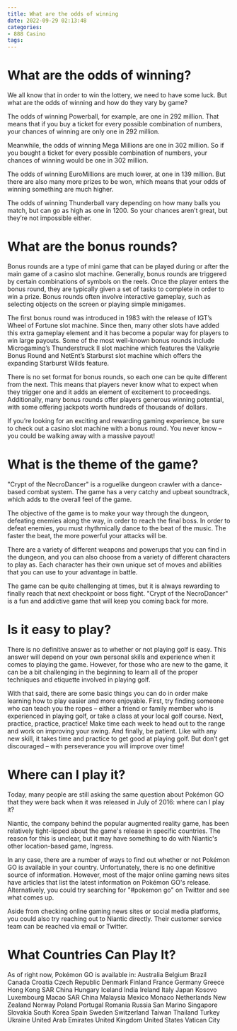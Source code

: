 ```yaml
---
title: What are the odds of winning
date: 2022-09-29 02:13:48
categories:
- 888 Casino
tags:
---
```



#  What are the odds of winning?

We all know that in order to win the lottery, we need to have some luck. But what are the odds of winning and how do they vary by game?

The odds of winning Powerball, for example, are one in 292 million. That means that if you buy a ticket for every possible combination of numbers, your chances of winning are only one in 292 million.

Meanwhile, the odds of winning Mega Millions are one in 302 million. So if you bought a ticket for every possible combination of numbers, your chances of winning would be one in 302 million.

The odds of winning EuroMillions are much lower, at one in 139 million. But there are also many more prizes to be won, which means that your odds of winning something are much higher.

The odds of winning Thunderball vary depending on how many balls you match, but can go as high as one in 1200. So your chances aren’t great, but they’re not impossible either.

#  What are the bonus rounds?

Bonus rounds are a type of mini game that can be played during or after the main game of a casino slot machine. Generally, bonus rounds are triggered by certain combinations of symbols on the reels. Once the player enters the bonus round, they are typically given a set of tasks to complete in order to win a prize. Bonus rounds often involve interactive gameplay, such as selecting objects on the screen or playing simple minigames.

The first bonus round was introduced in 1983 with the release of IGT’s Wheel of Fortune slot machine. Since then, many other slots have added this extra gameplay element and it has become a popular way for players to win large payouts. Some of the most well-known bonus rounds include Microgaming’s Thunderstruck II slot machine which features the Valkyrie Bonus Round and NetEnt’s Starburst slot machine which offers the expanding Starburst Wilds feature.

There is no set format for bonus rounds, so each one can be quite different from the next. This means that players never know what to expect when they trigger one and it adds an element of excitement to proceedings. Additionally, many bonus rounds offer players generous winning potential, with some offering jackpots worth hundreds of thousands of dollars.

If you’re looking for an exciting and rewarding gaming experience, be sure to check out a casino slot machine with a bonus round. You never know – you could be walking away with a massive payout!

#  What is the theme of the game?

"Crypt of the NecroDancer" is a roguelike dungeon crawler with a dance-based combat system. The game has a very catchy and upbeat soundtrack, which adds to the overall feel of the game.

The objective of the game is to make your way through the dungeon, defeating enemies along the way, in order to reach the final boss. In order to defeat enemies, you must rhythmically dance to the beat of the music. The faster the beat, the more powerful your attacks will be.

There are a variety of different weapons and powerups that you can find in the dungeon, and you can also choose from a variety of different characters to play as. Each character has their own unique set of moves and abilities that you can use to your advantage in battle.

The game can be quite challenging at times, but it is always rewarding to finally reach that next checkpoint or boss fight. "Crypt of the NecroDancer" is a fun and addictive game that will keep you coming back for more.

#  Is it easy to play?

There is no definitive answer as to whether or not playing golf is easy. This answer will depend on your own personal skills and experience when it comes to playing the game. However, for those who are new to the game, it can be a bit challenging in the beginning to learn all of the proper techniques and etiquette involved in playing golf.

With that said, there are some basic things you can do in order make learning how to play easier and more enjoyable. First, try finding someone who can teach you the ropes – either a friend or family member who is experienced in playing golf, or take a class at your local golf course. Next, practice, practice, practice! Make time each week to head out to the range and work on improving your swing. And finally, be patient. Like with any new skill, it takes time and practice to get good at playing golf. But don’t get discouraged – with perseverance you will improve over time!

#  Where can I play it?

Today, many people are still asking the same question about Pokémon GO that they were back when it was released in July of 2016: where can I play it? 

Niantic, the company behind the popular augmented reality game, has been relatively tight-lipped about the game's release in specific countries. The reason for this is unclear, but it may have something to do with Niantic's other location-based game, Ingress. 

In any case, there are a number of ways to find out whether or not Pokémon GO is available in your country. Unfortunately, there is no one definitive source of information. However, most of the major online gaming news sites have articles that list the latest information on Pokémon GO's release. Alternatively, you could try searching for "#pokemon go" on Twitter and see what comes up. 

Aside from checking online gaming news sites or social media platforms, you could also try reaching out to Niantic directly. Their customer service team can be reached via email or Twitter. 

# What Countries Can Play It?

As of right now, Pokémon GO is available in: 
Australia 
Belgium 
Brazil 
Canada 
Croatia 
Czech Republic 
Denmark 
Finland 
France 
Germany 
Greece 
Hong Kong SAR China 
Hungary 
Iceland 	India Ireland Italy Japan Kosovo Luxembourg Macao SAR China Malaysia Mexico Monaco Netherlands New Zealand Norway Poland Portugal Romania Russia San Marino Singapore Slovakia South Korea Spain Sweden Switzerland Taiwan Thailand Turkey Ukraine United Arab Emirates United Kingdom United States Vatican City